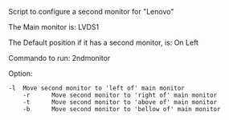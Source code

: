 Script to configure a second monitor for "Lenovo"

The Main monitor is: LVDS1

The Default position if it has a second monitor, is: On Left

Commando to run: 2ndmonitor

Option:

	-l	Move second monitor to 'left of' main monitor
        -r      Move second monitor to 'right of' main monitor
        -t      Move second monitor to 'above of' main monitor
        -b      Move second monitor to 'bellow of' main monitor
